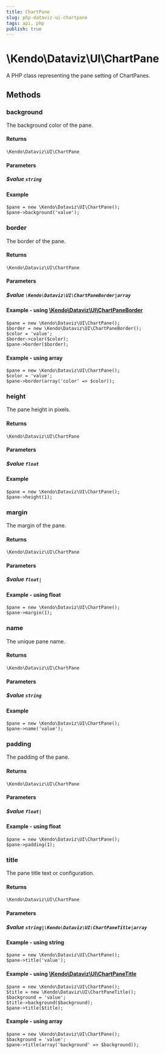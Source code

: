 ```yaml
---
title: ChartPane
slug: php-dataviz-ui-chartpane
tags: api, php
publish: true
---
```


# \Kendo\Dataviz\UI\ChartPane

A PHP class representing the pane setting of ChartPanes.


## Methods

### background
The background color of the pane.

#### Returns
`\Kendo\Dataviz\UI\ChartPane`

#### Parameters

##### $value `string`



#### Example 
    $pane = new \Kendo\Dataviz\UI\ChartPane();
    $pane->background('value');

### border

The border of the pane.

#### Returns
`\Kendo\Dataviz\UI\ChartPane`

#### Parameters

##### $value `\Kendo\Dataviz\UI\ChartPaneBorder|array`


#### Example - using [\Kendo\Dataviz\UI\ChartPaneBorder](/api/wrappers/php/Kendo/Dataviz/UI/ChartPaneBorder)

    $pane = new \Kendo\Dataviz\UI\ChartPane();
    $border = new \Kendo\Dataviz\UI\ChartPaneBorder();
    $color = 'value';
    $border->color($color);
    $pane->border($border);

#### Example - using array

    $pane = new \Kendo\Dataviz\UI\ChartPane();
    $color = 'value';
    $pane->border(array('color' => $color));

### height
The pane height in pixels.

#### Returns
`\Kendo\Dataviz\UI\ChartPane`

#### Parameters

##### $value `float`



#### Example 
    $pane = new \Kendo\Dataviz\UI\ChartPane();
    $pane->height(1);

### margin
The margin of the pane.

#### Returns
`\Kendo\Dataviz\UI\ChartPane`

#### Parameters

##### $value `float|`



#### Example  - using float
    $pane = new \Kendo\Dataviz\UI\ChartPane();
    $pane->margin(1);

### name
The unique pane name.

#### Returns
`\Kendo\Dataviz\UI\ChartPane`

#### Parameters

##### $value `string`



#### Example 
    $pane = new \Kendo\Dataviz\UI\ChartPane();
    $pane->name('value');

### padding
The padding of the pane.

#### Returns
`\Kendo\Dataviz\UI\ChartPane`

#### Parameters

##### $value `float|`



#### Example  - using float
    $pane = new \Kendo\Dataviz\UI\ChartPane();
    $pane->padding(1);

### title

The pane title text or configuration.

#### Returns
`\Kendo\Dataviz\UI\ChartPane`

#### Parameters

##### $value `string|\Kendo\Dataviz\UI\ChartPaneTitle|array`




#### Example  - using string
    $pane = new \Kendo\Dataviz\UI\ChartPane();
    $pane->title('value');


#### Example - using [\Kendo\Dataviz\UI\ChartPaneTitle](/api/wrappers/php/Kendo/Dataviz/UI/ChartPaneTitle)

    $pane = new \Kendo\Dataviz\UI\ChartPane();
    $title = new \Kendo\Dataviz\UI\ChartPaneTitle();
    $background = 'value';
    $title->background($background);
    $pane->title($title);

#### Example - using array

    $pane = new \Kendo\Dataviz\UI\ChartPane();
    $background = 'value';
    $pane->title(array('background' => $background));

